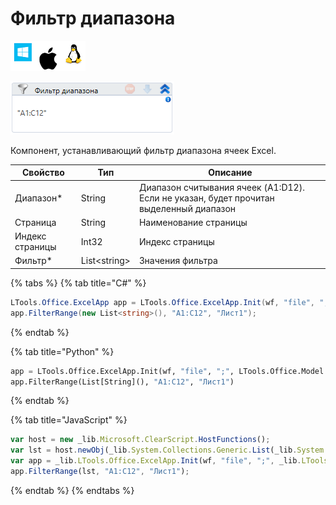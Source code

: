 # Фильтр диапазона

![](<../../../.gitbook/assets/image (701).png>)

![](<../../../.gitbook/assets/image (7).png>)

Компонент, устанавливающий фильтр диапазона ячеек Excel.

| Свойство        | Тип           | Описание                                                                               |
| --------------- | ------------- | -------------------------------------------------------------------------------------- |
| Диапазон\*      | String        | Диапазон считывания ячеек (A1:D12). Если не указан, будет прочитан выделенный диапазон |
| Страница        | String        | Наименование страницы                                                                  |
| Индекс страницы | Int32         | Индекс страницы                                                                        |
| Фильтр\*        | List\<string> | Значения фильтра                                                                       |

{% tabs %}
{% tab title="C#" %}
```csharp
LTools.Office.ExcelApp app = LTools.Office.ExcelApp.Init(wf, "file", ";", LTools.Office.Model.InteropTypes.DX);
app.FilterRange(new List<string>(), "A1:C12", "Лист1");
```
{% endtab %}

{% tab title="Python" %}
```python
app = LTools.Office.ExcelApp.Init(wf, "file", ";", LTools.Office.Model.InteropTypes.DX)
app.FilterRange(List[String](), "A1:C12", "Лист1")
```
{% endtab %}

{% tab title="JavaScript" %}
```javascript
var host = new _lib.Microsoft.ClearScript.HostFunctions();
var lst = host.newObj(_lib.System.Collections.Generic.List(_lib.System.String));
var app = _lib.LTools.Office.ExcelApp.Init(wf, "file", ";", _lib.LTools.Office.Model.InteropTypes.DX);
app.FilterRange(lst, "A1:C12", "Лист1");
```
{% endtab %}
{% endtabs %}
